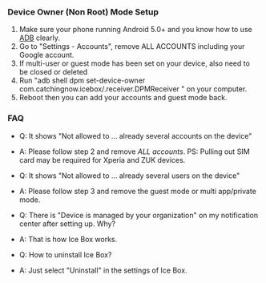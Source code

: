 ### Device Owner (Non Root) Mode Setup

1. Make sure your phone running Android  5.0+ and you know how to use [ADB](https://www.xda-developers.com/install-adb-windows-macos-linux/) clearly.
2. Go to "Settings - Accounts", remove ALL ACCOUNTS including your Google account.
3. If multi-user or guest mode has been set on your device, also need to be closed or deleted
4. Run "adb shell dpm set-device-owner com.catchingnow.icebox/.receiver.DPMReceiver " on your computer.
5. Reboot then you can add your accounts and guest mode back.

### FAQ

- Q: It shows "Not allowed to ... already several accounts on the device"
- A: Please follow step 2 and remove *ALL accounts*. PS: Pulling out SIM card may be required for Xperia and ZUK devices.

- Q: It shows "Not allowed to ... already several users on the device"
- A: Please follow step 3 and remove the guest mode or multi app/private mode.

- Q: There is "Device is managed by your organization" on my notification center after setting up. Why?
- A: That is how Ice Box works.

- Q: How to uninstall Ice Box?
- A: Just select "Uninstall" in the settings of Ice Box.


